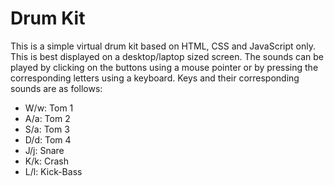 <html>
	<head></head>
	<body>
		<h1>Drum Kit</h1>
		<p>This is a simple virtual drum kit based on HTML, CSS and JavaScript only. This is best displayed on a desktop/laptop sized screen. The sounds can be played by clicking on the buttons using a mouse pointer or by pressing the corresponding letters using a keyboard. Keys and their corresponding sounds are as follows:</p>
		<ul>
			<li>W/w: Tom 1</li>
			<li>A/a: Tom 2</li>
			<li>S/a: Tom 3</li>
			<li>D/d: Tom 4</li>
			<li>J/j: Snare</li>
			<li>K/k: Crash</li>
			<li>L/l: Kick-Bass</li>
		</ul>
	</body>
</html>
